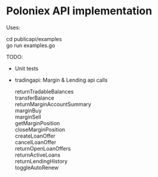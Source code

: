 # Poloniex API implementation

Uses:

cd publicapi/examples
<br>
go run examples.go

TODO:
  
  * Unit tests
     
  * tradingapi: Margin & Lending api calls
     
    returnTradableBalances
    <br>
    transferBalance
    <br>
    returnMarginAccountSummary
    <br>
    marginBuy
    <br>
    marginSell
    <br>
    getMarginPosition
    <br>
    closeMarginPosition
    <br>
    createLoanOffer
    <br>
    cancelLoanOffer
    <br>
    returnOpenLoanOffers
    <br>
    returnActiveLoans
    <br>
    returnLendingHistory
    <br>
    toggleAutoRenew
